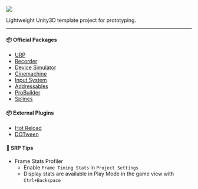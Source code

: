 [![](https://img.shields.io/badge/Unity3D%20Version:-2022.3.22f1-orange?logo=unity)][1]

Lightweight Unity3D template project for prototyping.

---

#### 📦️ Official Packages
- [URP](https://docs.unity3d.com/Packages/com.unity.render-pipelines.universal@16.0/manual/index.html)
- [Recorder](https://docs.unity3d.com/Packages/com.unity.recorder@4.0/manual/index.html)
- [Device Simulator](https://docs.unity3d.com/Packages/com.unity.device-simulator@3.0/manual/index.html)
- [Cinemachine](https://docs.unity3d.com/Packages/com.unity.cinemachine@2.9/manual/index.html)
- [Input System](https://docs.unity3d.com/Packages/com.unity.inputsystem@1.7/manual/index.html)
- [Addressables](https://docs.unity3d.com/Packages/com.unity.addressables@1.21/manual/index.html)
- [ProBuilder](https://docs.unity3d.com/Packages/com.unity.probuilder@5.2/manual/index.html)
- [Splines](https://docs.unity3d.com/Packages/com.unity.splines@2.5/manual/index.html)

#### 📦️ External Plugins
- [Hot Reload](https://assetstore.unity.com/packages/tools/utilities/hot-reload-edit-code-without-compiling-254358)
- [DOTween](https://assetstore.unity.com/packages/tools/animation/dotween-hotween-v2-27676)

#### 🧪 SRP Tips
- Frame Stats Profiler
  - Enable `Frame Timing Stats` in `Project Settings`
  - Display stats are available in Play Mode in the game view with `Ctrl+Backspace`

[1]: https://unity.com/releases/editor/qa/lts-releases
